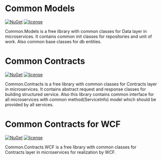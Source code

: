 # Common Models
[![NuGet](https://img.shields.io/nuget/v/nlog.svg)](https://www.nuget.org/packages/Valco.Common.Models)
[![license](https://img.shields.io/github/license/mashape/apistatus.svg)]()

Common.Models is a free library with common classes for Data layer in microservices. It contains common init classes for repositories and unit of work. Also common base classes for db entities.

# Common Contracts
[![NuGet](https://img.shields.io/nuget/v/nlog.svg)](https://www.nuget.org/packages/Valco.Common.Contracts)
[![license](https://img.shields.io/github/license/mashape/apistatus.svg)]()

Common.Contracts is a free library with common classes for Contracts layer in microservices. It contains abstract request and response classes for building structured service. Also this library contains common interface for all microservices with common method(ServiceInfo) model which should be provided by all services.

# Common Contracts for WCF
[![NuGet](https://img.shields.io/nuget/v/nlog.svg)](https://www.nuget.org/packages/Valco.Common.Contracts.WCF)
[![license](https://img.shields.io/github/license/mashape/apistatus.svg)]()

Common.Contracts.WCF is a free library with common classes for Contracts layer in microservices for realization by WCF.
